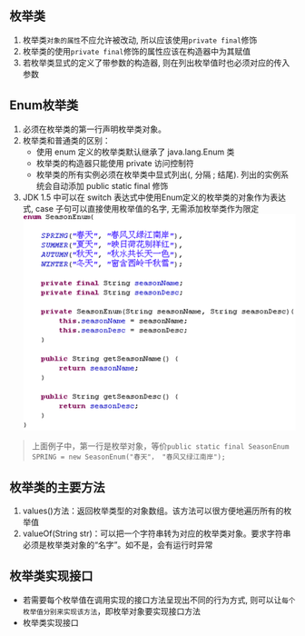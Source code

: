 ## 枚举类
1. 枚举类`对象的属性`不应允许被改动, 所以应该使用`private final`修饰
2. 枚举类的使用`private final`修饰的属性应该在构造器中为其赋值
3. 若枚举类显式的定义了带参数的构造器, 则在列出枚举值时也必须对应的传入参数

## Enum枚举类
1. 必须在枚举类的第一行声明枚举类对象。
2. 枚举类和普通类的区别：
    - 使用 enum 定义的枚举类默认继承了 java.lang.Enum 类
    - 枚举类的构造器只能使用 private 访问控制符
    - 枚举类的所有实例必须在枚举类中显式列出(, 分隔    ; 结尾). 列出的实例系统会自动添加 public static final 修饰
3. JDK 1.5 中可以在 switch 表达式中使用Enum定义的枚举类的对象作为表达式, case 子句可以直接使用枚举值的名字, 无需添加枚举类作为限定<br>
![](../pic/java/3.17_enum.png)
> 上面例子中，第一行是枚举对象，等价`public static final SeasonEnum SPRING = new SeasonEnum("春天"， "春风又绿江南岸");`

## 枚举类的主要方法
1. values()方法：返回枚举类型的对象数组。该方法可以很方便地遍历所有的枚举值
2. valueOf(String str)：可以把一个字符串转为对应的枚举类对象。要求字符串必须是枚举类对象的“名字”。如不是，会有运行时异常

## 枚举类实现接口
- 若需要每个枚举值在调用实现的接口方法呈现出不同的行为方式, 则可以让`每个枚举值分别来实现该方法`，即枚举对象要实现接口方法
- 枚举类实现接口
